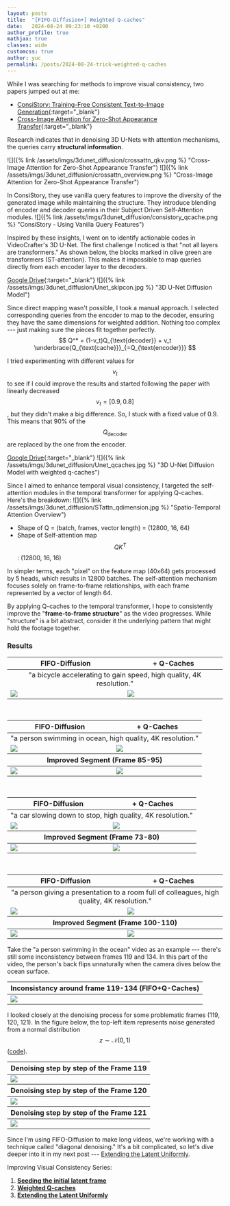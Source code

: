 ```yaml
---
layout: posts
title:  "[FIFO-Diffusion+] Weighted Q-caches"
date:   2024-08-24 09:23:10 +0200
author_profile: true
mathjax: true
classes: wide
customcss: true
author: yuc
permalink: /posts/2024-08-24-trick-weighted-q-caches
---
```



While I was searching for methods to improve visual consistency, two papers jumped out at me:

- [ConsiStory: Training-Free Consistent Text-to-Image Generation](https://arxiv.org/abs/2402.03286){:target="_blank"}
- [Cross-Image Attention for Zero-Shot Appearance Transfer](https://arxiv.org/abs/2311.03335){:target="_blank"}

Research indicates that in denoising 3D U-Nets with attention mechanisms, the queries carry **structural information**.

![]({% link /assets/imgs/3dunet_diffusion/crossattn_qkv.png %} "Cross-Image Attention for Zero-Shot Appearance Transfer")
![]({% link /assets/imgs/3dunet_diffusion/crossattn_overview.png %} "Cross-Image Attention for Zero-Shot Appearance Transfer")

In ConsiStory, they use vanilla query features to improve the diversity of the generated image while maintaining the structure. They introduce blending of encoder and decoder queries in their Subject Driven Self-Attention modules.
![]({% link /assets/imgs/3dunet_diffusion/consistory_qcache.png %} "ConsiStory - Using Vanilla Query Features")

Inspired by these insights, I went on to identify actionable codes in VideoCrafter's 3D U-Net. The first challenge I noticed is that "not all layers are transformers." As shown below, the blocks marked in olive green are transformers (ST-attention). This makes it impossible to map queries directly from each encoder layer to the decoders. 

[Google Drive](https://drive.google.com/file/d/1cby3S2QylL4r9XakL8y7ZPpwErPuM3VU/view?usp=drive_link){:target="_blank"}
![]({% link /assets/imgs/3dunet_diffusion/Unet_skipcon.jpg %} "3D U-Net Diffusion Model")

Since direct mapping wasn't possible, I took a manual approach. I selected corresponding queries from the encoder to map to the decoder, ensuring they have the same dimensions for weighted addition. Nothing too complex --- just making sure the pieces fit together perfectly.
$$ 
Q^* = (1-v_t)Q_{\text{decoder}} + v_t \underbrace{Q_{\text{cache}}}_{=Q_{\text{encoder}}}
$$

I tried experimenting with different values for $$v_t$$ to see if I could improve the results and started following the paper with linearly decreased $$v_t=[0.9, 0.8]$$, but they didn't make a big difference. So, I stuck with a fixed value of 0.9. This means that 90% of the $$Q_{\text{decoder}}$$ are replaced by the one from the encoder.

<!-- We test with linearly decreased $$v_t=[0.9, 0.8]$$, but didn't find it more effective. so i stick to simplie fixed scalar $$v_t=0.9$$, which means that the $$Q_{\text{cache}}$$ from encoder replace 90% of the $$Q_{\text{decoder}}$$. -->

[Google Drive](https://drive.google.com/file/d/1DUwz0NqpvYYC1DO5IQSItORpL2nW-G5C/view?usp=drive_link){:target="_blank"}
![]({% link /assets/imgs/3dunet_diffusion/Unet_qcaches.jpg %} "3D U-Net Diffusion Model with weighted q-caches")

Since I aimed to enhance temporal visual consistency, I targeted the self-attention modules in the temporal transformer for applying Q-caches. Here's the breakdown:
![]({% link /assets/imgs/3dunet_diffusion/STattn_qdimension.jpg %} "Spatio-Temporal Attention Overview")
- Shape of Q = (batch, frames, vector length) = (12800, 16, 64)
- Shape of Self-attention map $$QK^T$$: (12800, 16, 16)

In simpler terms, each "pixel" on the feature map (40x64) gets processed by 5 heads, which results in 12800 batches. The self-attention mechanism focuses solely on frame-to-frame relationships, with each frame represented by a vector of length 64.

By applying Q-caches to the temporal transformer, I hope to consistently improve the "**frame-to-frame structure**" as the video progresses. While "structure" is a bit abstract, consider it the underlying pattern that might hold the footage together.

### Results


<table class="center">
<thead>
    <tr>
        <th>FIFO-Diffusion</th>
        <th>+ Q-Caches</th>
    </tr>
</thead>
<tbody>
<tr><td style="text-align:center;" colspan="2">"a bicycle accelerating to gain speed, high quality, 4K resolution."</td></tr>
<tr>
    <td><img src="/assets/imgs/a_bicycle_accelerating_to_gain_speed/fifo_origin.gif"/></td>
    <td><img src="/assets/imgs/a_bicycle_accelerating_to_gain_speed/TTqcache_attn1_weighted90.gif"/></td>
</tr>
</tbody>
<!-- <thead>
    <tr>
        <th colspan="2">Improved Segment (Frame 85-95)</th>
    </tr>
</thead>
<tbody>
<tr>
    <td><img src="/assets/imgs/a_bicycle_accelerating_to_gain_speed/85-95_fifo/body_flipping.gif"/></td>
    <td><img src="/assets/imgs/a_bicycle_accelerating_to_gain_speed/85-95_TTqcache_attn1_weighted90/body_flipping.gif"/></td>
</tr>
</tbody> -->
</table>
<br>
<table class="center">
<thead>
    <tr>
        <th>FIFO-Diffusion</th>
        <th>+ Q-Caches</th>
    </tr>
</thead>
<tbody>
<tr><td style="text-align:center;" colspan="2">"a person swimming in ocean, high quality, 4K resolution."</td></tr>
<tr>
    <td><img src="/assets/imgs/a_person_swimming_in_ocean/fifo_origin.gif"/></td>
    <td><img src="/assets/imgs/a_person_swimming_in_ocean/TTqcache_attn1_weighted90_2.gif"/></td>
</tr>
</tbody>

<thead>
    <tr>
        <th colspan="2">Improved Segment (Frame 85-95)</th>
    </tr>
</thead>
<tbody>
<tr>
    <td><img src="/assets/imgs/a_person_swimming_in_ocean/85-95_fifo/body_flipping.gif"/></td>
    <td><img src="/assets/imgs/a_person_swimming_in_ocean/85-95_TTqcache_attn1_weighted90/body_flipping.gif"/></td>
</tr>
</tbody>
</table>
<br>
<table class="center">
<thead>
    <tr>
        <th>FIFO-Diffusion</th>
        <th>+ Q-Caches</th>
    </tr>
</thead>
<tbody>
<tr><td style="text-align:center;" colspan="2">"a car slowing down to stop, high quality, 4K resolution."</td></tr>
<tr>
    <td><img src="/assets/imgs/a_car_slowing_down_to_stop/fifo.gif"/></td>
    <td><img src="/assets/imgs/a_car_slowing_down_to_stop/TTqcache_attn1_weighted90.gif"/></td>
</tr>
</tbody>

<thead>
    <tr>
        <th colspan="2">Improved Segment (Frame 73-80)</th>
    </tr>
</thead>
<tbody>
<tr>
    <td><img src="/assets/imgs/a_car_slowing_down_to_stop/fifo_73-80/animation.gif"/></td>
    <td><img src="/assets/imgs/a_car_slowing_down_to_stop/TTqcache_attn1_weighted90_73-80/animation.gif"/></td>
</tr>
</tbody>
</table>

<!-- a person giving a presentation to a room full of colleagues, high quality, 4K resolution. -->
<br>
<table class="center">
<thead>
    <tr>
        <th>FIFO-Diffusion</th>
        <th>+ Q-Caches</th>
    </tr>
</thead>
<tbody>
<tr><td style="text-align:center;" colspan="2">"a person giving a presentation to a room full of colleagues, high quality, 4K resolution."</td></tr>
<tr>
    <td><img src="/assets/imgs/a_person_giving_a_presentation_to_a_room_full_of_colleagues/fifo.gif"/></td>
    <td><img src="/assets/imgs/a_person_giving_a_presentation_to_a_room_full_of_colleagues/TTqcache_attn1_weighted90.gif"/></td>
</tr>
</tbody>

<thead>
    <tr>
        <th colspan="2">Improved Segment (Frame 100-110)</th>
    </tr>
</thead>
<tbody>
<tr>
    <td><img src="/assets/imgs/a_person_giving_a_presentation_to_a_room_full_of_colleagues/fifo_segment/animation.gif"/></td>
    <td><img src="/assets/imgs/a_person_giving_a_presentation_to_a_room_full_of_colleagues/TTqcache_attn1_weighted90_segment/animation.gif"/></td>
</tr>
</tbody>
</table>
Take the "a person swimming in the ocean" video as an example --- there's still some inconsistency between frames 119 and 134. In this part of the video, the person's back flips unnaturally when the camera dives below the ocean surface.

<table class="center">
<thead>
    <tr>
        <th>Inconsistancy around frame 119-134 (FIFO+Q-Caches)</th>
    </tr>
</thead>
<tbody>
<tr>
    <td><img src="/assets/imgs/a_person_swimming_in_ocean/119-136_TTqcache_attn1_weighted90/animation.gif"/></td>
</tr>
</tbody>
</table>

I looked closely at the denoising process for some problematic frames (119, 120, 121). In the figure below, the top-left item represents noise generated from a normal distribution $$z \sim \mathcal{N}(0, 1)$$ ([code](https://github.com/jjihwan/FIFO-Diffusion_public/blob/4ef71d4d89b578e5d2f6c9c8c108ab45b5738baf/scripts/evaluation/funcs.py#L42)).

<table class="center">
<thead>
    <tr>
        <th colspan="2">Denoising step by step of the Frame 119</th>
    </tr>
</thead>
<tbody>
<tr>
    <td colspan="2"><img src="/assets/imgs/a_person_swimming_in_ocean/denoise_119_8.jpg"/></td>
</tr>
</tbody>
<thead>
    <tr>
        <th colspan="2">Denoising step by step of the Frame 120</th>
    </tr>
</thead>
<tbody>
<tr>
    <td colspan="2"><img src="/assets/imgs/a_person_swimming_in_ocean/denoise_120_8.jpg"/></td>
</tr>
</tbody>
<thead>
    <tr>
        <th colspan="2">Denoising step by step of the Frame 121</th>
    </tr>
</thead>
<tbody>
<tr>
    <td colspan="2"><img src="/assets/imgs/a_person_swimming_in_ocean/denoise_121_8.jpg"/></td>
</tr>
</tbody>
</table>

Since I'm using FIFO-Diffusion to make long videos, we're working with a technique called "diagonal denoising." It's a bit complicated, so let's dive deeper into it in my next post --- [Extending the Latent Uniformly](/posts/2024-08-27-trick-uniform-latent).

Improving Visual Consistency Series:

1. **[Seeding the initial latent frame](/posts/2024-08-22-trick-seeding-initial-frame)**
2. **[Weighted Q-caches](/posts/2024-08-24-trick-weighted-q-caches)**
3. **[Extending the Latent Uniformly](/posts/2024-08-27-trick-uniform-latent)**